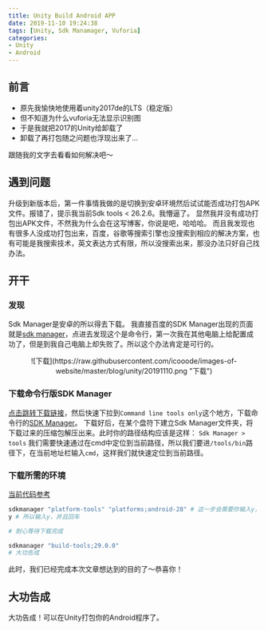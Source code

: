 ```yaml
---
title: Unity Build Android APP
date: 2019-11-10 19:24:38
tags: [Unity, Sdk Manamager, Vuforia]
categories:
- Unity
- Android
---
```

## 前言
- 原先我愉快地使用着unity2017de的LTS（稳定版）
- 但不知道为什么vuforia无法显示识别图
- 于是我就把2017的Unity给卸载了
- 卸载了再打包随之问题也浮现出来了...

跟随我的文字去看看如何解决吧～

<!--more-->

## 遇到问题
升级到新版本后，第一件事情我做的是切换到安卓环境然后试试能否成功打包APK文件。报错了，提示我当前Sdk tools < 26.2.6。我懵逼了。
显然我并没有成功打包出APK文件，不然我为什么会在这写博客，你说是吧，哈哈哈。
而且我发现也有很多人没成功打包出来，百度，谷歌等搜索引擎也没搜索到相应的解决方案，也有可能是我搜索技术，英文表达方式有限，所以没搜索出来，那没办法只好自己找办法。

## 开干

### 发现

Sdk Manager是安卓的所以得去下载。
我直接百度的SDK Manager出现的页面就是[sdk manager](https://developer.android.google.cn/studio/command-line/sdkmanager)，点进去发现这个是命令行，第一次我在其他电脑上给配置成功了，但是到我自己电脑上却失败了。所以这个办法肯定是可行的。
<center>![下载](https://raw.githubusercontent.com/icooode/images-of-website/master/blog/unity/20191110.png "下载")</center>

### 下载命令行版SDK Manager
[点击跳转下载链接](https://developer.android.google.cn/studio)，然后快速下拉到`Command line tools only`这个地方，下载命令行的[SDK Manager](https://dl.google.com/android/repository/sdk-tools-windows-4333796.zip)。
下载好后，在某个盘符下建立Sdk Manager文件夹，将下载过来的压缩包解压出来。此时你的路径结构应该是这样：
`Sdk Manager > tools`
我们需要快速通过在cmd中定位到当前路径，所以我们要进`/tools/bin`路径下，在当前地址栏输入`cmd`，这样我们就快速定位到当前路径。

### 下载所需的环境
[当前代码参考](https://developer.android.google.cn/studio/command-line/sdkmanager)

```bash
sdkmanager "platform-tools" "platforms;android-28" # 这一步会需要你输入y，确认是否进行下载
y # 所以输入y，并且回车

# 耐心等待下载完成

sdkmanager "build-tools;29.0.0"
# 大功告成
```

此时，我们已经完成本次文章想达到的目的了～恭喜你！

## 大功告成
大功告成！可以在Unity打包你的Android程序了。
